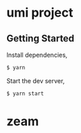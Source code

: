 # umi project

## Getting Started

Install dependencies,

```bash
$ yarn
```

Start the dev server,

```bash
$ yarn start
```
# zeam

